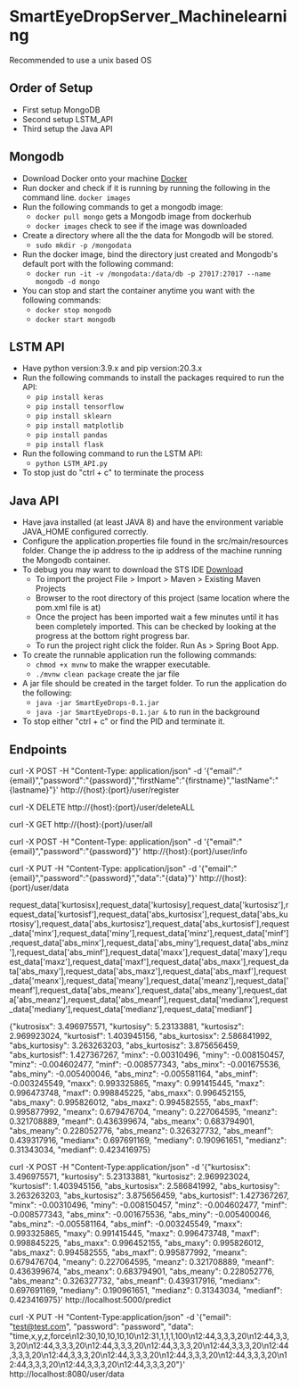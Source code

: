 # SmartEyeDropServer_Machinelearning

Recommended to use a unix based OS


## Order of Setup
- First setup MongoDB
- Second setup LSTM_API
- Third setup the Java API

## Mongodb
- Download Docker onto your machine [Docker](https://docs.docker.com/get-docker/)
- Run docker and check if it is running by running the following in the command line. `docker images`
- Run the following commands to get a mongodb image:
    - `docker pull mongo` gets a Mongodb image from dockerhub
    - `docker images` check to see if the image was downloaded
- Create a directory where all the the data for Mongodb will be stored.
    - `sudo mkdir -p /mongodata`
- Run the docker image, bind the directory just created and Mongodb's default port with the following command:
    - `docker run -it -v /mongodata:/data/db -p 27017:27017 --name mongodb -d mongo`
- You can stop and start the container anytime you want with the following commands:
    - `docker stop mongodb`
    - `docker start mongodb`

## LSTM API
- Have python version:3.9.x and pip version:20.3.x
- Run the following commands to install the packages required to run the API:
    - `pip install keras`
    - `pip install tensorflow`
    - `pip install sklearn`
    - `pip install matplotlib`
    - `pip install pandas`
    - `pip install flask`
- Run the following command to run the LSTM API:
    - `python LSTM_API.py`
- To stop just do "ctrl + c" to terminate the process

## Java API
- Have java installed (at least JAVA 8) and have the environment variable JAVA_HOME configured correctly.
- Configure the application.properties file found in the src/main/resources folder. Change the ip address to the ip address of the machine running the Mongodb container.
- To debug you may want to download the STS IDE [Download](https://spring.io/tools)
    - To import the project File > Import > Maven > Existing Maven Projects
    - Browser to the root directory of this project (same location where the pom.xml file is at)
    - Once the project has been imported wait a few minutes until it has been completely imported. This can be checked by looking at the progress at the bottom right progress bar.
    - To run the project right click the folder. Run As > Spring Boot App.
- To create the runnable application run the following commands:
    - `chmod +x mvnw` to make the wrapper executable.
    - `./mvnw clean package` create the jar file
- A jar file should be created in the target folder. To run the application do the following:
    - `java -jar SmartEyeDrops-0.1.jar`
    - `java -jar SmartEyeDrops-0.1.jar &` to run in the background
- To stop either "ctrl + c" or find the PID and terminate it.

## Endpoints

curl -X POST -H "Content-Type: application/json" -d '{"email":"{email}","password":"{password}","firstName":"{firstname}","lastName":"{lastname}"}' http://{host}:{port}/user/register

curl -X DELETE http://{host}:{port}/user/deleteALL

curl -X GET http://{host}:{port}/user/all

curl -X POST -H "Content-Type: application/json" -d '{"email":"{email}","password":"{password}"}' http://{host}:{port}/user/info

curl -X PUT -H "Content-Type: application/json" -d '{"email":"{email}","password":"{password}","data":"{data}"}' http://{host}:{port}/user/data




request_data['kurtosisx],request_data['kurtosisy],request_data['kurtosisz'],request_data['kurtosisf'],request_data['abs_kurtosisx'],request_data['abs_kurtosisy'],request_data['abs_kurtosisz'],request_data['abs_kurtosisf'],request_data['minx'],request_data['miny'],request_data['minz'],request_data['minf'],request_data['abs_minx'],request_data['abs_miny'],request_data['abs_minz'],request_data['abs_minf'],request_data['maxx'],request_data['maxy'],request_data['maxz'],request_data['maxf'],request_data['abs_maxx'],request_data['abs_maxy'],request_data['abs_maxz'],request_data['abs_maxf'],request_data['meanx'],request_data['meany'],request_data['meanz'],request_data['meanf'],request_data['abs_meanx'],request_data['abs_meany'],request_data['abs_meanz'],request_data['abs_meanf'],request_data['medianx'],request_data['mediany'],request_data['medianz'],request_data['medianf']

{"kutrosisx": 3.496975571, "kurtosisy": 5.23133881, "kurtosisz": 2.969923024, "kurtosisf": 1.403945156, "abs_kurtosisx": 2.586841992, "abs_kurtosisy": 3.263263203, "abs_kurtosisz": 3.875656459, "abs_kurtosisf": 1.427367267, "minx": -0.00310496, "miny": -0.008150457, "minz": -0.004602477, "minf": -0.008577343, "abs_minx": -0.001675536, "abs_miny": -0.005400046, "abs_minz": -0.005581164, "abs_minf": -0.003245549, "maxx": 0.993325865, "maxy": 0.991415445, "maxz": 0.996473748, "maxf": 0.998845225, "abs_maxx": 0.996452155, "abs_maxy": 0.995826012, "abs_maxz": 0.994582555, "abs_maxf": 0.995877992, "meanx": 0.679476704, "meany": 0.227064595, "meanz": 0.321708889, "meanf": 0.436399674, "abs_meanx": 0.683794901, "abs_meany": 0.228052776, "abs_meanz": 0.326327732, "abs_meanf": 0.439317916, "medianx": 0.697691169, "mediany": 0.190961651, "medianz": 0.31343034, "medianf": 0.423416975}


curl -X POST -H "Content-Type:application/json" -d '{"kurtosisx": 3.496975571, "kurtosisy": 5.23133881, "kurtosisz": 2.969923024, "kurtosisf": 1.403945156, "abs_kurtosisx": 2.586841992, "abs_kurtosisy": 3.263263203, "abs_kurtosisz": 3.875656459, "abs_kurtosisf": 1.427367267, "minx": -0.00310496, "miny": -0.008150457, "minz": -0.004602477, "minf": -0.008577343, "abs_minx": -0.001675536, "abs_miny": -0.005400046, "abs_minz": -0.005581164, "abs_minf": -0.003245549, "maxx": 0.993325865, "maxy": 0.991415445, "maxz": 0.996473748, "maxf": 0.998845225, "abs_maxx": 0.996452155, "abs_maxy": 0.995826012, "abs_maxz": 0.994582555, "abs_maxf": 0.995877992, "meanx": 0.679476704, "meany": 0.227064595, "meanz": 0.321708889, "meanf": 0.436399674, "abs_meanx": 0.683794901, "abs_meany": 0.228052776, "abs_meanz": 0.326327732, "abs_meanf": 0.439317916, "medianx": 0.697691169, "mediany": 0.190961651, "medianz": 0.31343034, "medianf": 0.423416975}' http://localhost:5000/predict



curl -X PUT -H "Content-Type:application/json" -d '{"email": "test@test.com", "password": "password", "data": "time,x,y,z,force\n12:30,10,10,10,10\n12:31,1,1,1,100\n12:44,3,3,3,20\n12:44,3,3,3,20\n12:44,3,3,3,20\n12:44,3,3,3,20\n12:44,3,3,3,20\n12:44,3,3,3,20\n12:44,3,3,3,20\n12:44,3,3,3,20\n12:44,3,3,3,20\n12:44,3,3,3,20\n12:44,3,3,3,20\n12:44,3,3,3,20\n12:44,3,3,3,20\n12:44,3,3,3,20"}' http://localhost:8080/user/data
